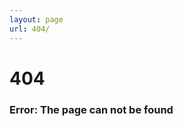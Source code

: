 ```yaml
---
layout: page
url: 404/
---
```

<div class="">
	<!-- <img src="http://placehold.it/500x200" /> -->
	<h1>404</h1>
	<h3>Error: The page can not be found</h3>
	<!-- <h3>Can't find what you're looking for?</h3>
	<p>
		Maybe these links will help:
	</p> 

		<a href="/">( <span>home</span> )</a>
		<a href="/resume/">( <span>resume</span> )</a> 
		<a href="/portfolio/">( <span>portfolio</span> )</a> 
		<a href="https://scottkilts.typeform.com/to/ahYYrD" target="_blank">( <span>message</span> )</a> -->
</div>